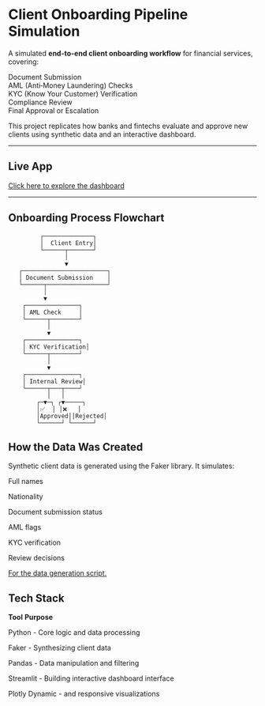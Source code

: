 #  Client Onboarding Pipeline Simulation

A simulated **end-to-end client onboarding workflow** for financial services, covering:

 Document Submission  
 AML (Anti‑Money Laundering) Checks  
 KYC (Know Your Customer) Verification  
 Compliance Review  
 Final Approval or Escalation  

This project replicates how banks and fintechs evaluate and approve new clients using synthetic data and an interactive dashboard.

---

##  Live App

 [Click here to explore the dashboard](https://client-app-stimulation-55kg79jyvhshm7esbsptnp.streamlit.app/)

---

##  Onboarding Process Flowchart

```text
         ┌──────────────┐
         │  Client Entry│
         └──────┬───────┘
                │
                ▼
   ┌────────────────────────┐
   │ Document Submission    │
   └──────┬─────────────────┘
          │
          ▼
    ┌───────────────┐
    │ AML Check     │
    └──────┬────────┘
           │
           ▼
    ┌───────────────┐
    │ KYC Verification│
    └──────┬────────┘
           │
           ▼
    ┌───────────────┐
    │ Internal Review│
    └──────┬───┬────┘
           │   │
        ┌─▼─┐ ┌▼─────┐
        │✅  │ │❌   │
        │Approved││Rejected│
        └──────┘ └──────┘
```

## How the Data Was Created

Synthetic client data is generated using the Faker library. It simulates:

Full names

Nationality

Document submission status

AML flags

KYC verification

Review decisions

[For the data generation script.](https://github.com/intheperkofextinction/Client-Onboarding-Simulation/blob/main/Client%20Onboarding%20Pipeline%20Simulation%20(1).ipynb)

## Tech Stack
**Tool**       	**Purpose**

Python   -      	Core logic and data processing

Faker    -      	Synthesizing client data

Pandas	   -      Data manipulation and filtering

Streamlit   -  	Building interactive dashboard interface

Plotly	Dynamic  -
and responsive  visualizations


